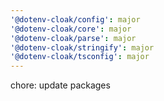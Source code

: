```yaml
---
'@dotenv-cloak/config': major
'@dotenv-cloak/core': major
'@dotenv-cloak/parse': major
'@dotenv-cloak/stringify': major
'@dotenv-cloak/tsconfig': major
---
```


chore: update packages
